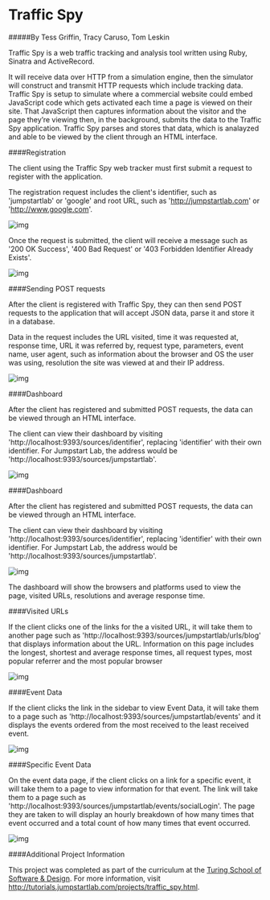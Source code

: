 # Traffic Spy

#####By Tess Griffin, Tracy Caruso, Tom Leskin

Traffic Spy is a web traffic tracking and analysis tool written using Ruby, Sinatra and ActiveRecord.

It will receive data over HTTP from a simulation engine, then the simulator will construct and transmit HTTP requests which include tracking data. Traffic Spy is setup to simulate where a commercial website could embed JavaScript code which gets activated each time a page is viewed on their site. That JavaScript then captures information about the visitor and the page they’re viewing then, in the background, submits the data to the Traffic Spy application. Traffic Spy parses and stores that data, which is analayzed and able to be viewed by the client through an HTML interface.

####Registration

The client using the Traffic Spy web tracker must first submit a request to register with the application.

The registration request includes the client's identifier, such as 'jumpstartlab' or 'google' and root URL, such as 'http://jumpstartlab.com' or 'http://www.google.com'.

![img](http://i.imgur.com/WWERnMe.png "Register")

Once the request is submitted, the client will receive a message such as '200 OK Success', '400 Bad Request' or '403 Forbidden Identifier Already Exists'.

![img](http://i.imgur.com/0T7aK6I.png "403")


####Sending POST requests

After the client is registered with Traffic Spy, they can then send POST requests to the application that will accept JSON data, parse it and store it in a database.

Data in the request includes the URL visited, time it was requested at, response time, URL it was referred by, request type, parameters, event name, user agent, such as information about the browser and OS the user was using, resolution the site was viewed at and their IP address.

![img](http://i.imgur.com/KBMyyfI.png "POST")

####Dashboard

After the client has registered and submitted POST requests, the data can be viewed through an HTML interface.

The client can view their dashboard by visiting 'http://localhost:9393/sources/identifier', replacing 'identifier' with their own identifier. For Jumpstart Lab, the address would be 'http://localhost:9393/sources/jumpstartlab'.

![img](http://i.imgur.com/UTaSGmb.png "Dashboard")

####Dashboard

After the client has registered and submitted POST requests, the data can be viewed through an HTML interface.

The client can view their dashboard by visiting 'http://localhost:9393/sources/identifier', replacing 'identifier' with their own identifier. For Jumpstart Lab, the address would be 'http://localhost:9393/sources/jumpstartlab'.

![img](http://i.imgur.com/UTaSGmb.png "Dashboard")

The dashboard will show the browsers and platforms used to view the page, visited URLs, resolutions and average response time.

####Visited URLs

If the client clicks one of the links for the a visited URL, it will take them to another page such as 'http://localhost:9393/sources/jumpstartlab/urls/blog' that displays information about the URL. Information on this page includes the longest, shortest and average response times, all request types, most popular referrer and the most popular browser

![img](http://i.imgur.com/3AKUDvf.png "Visited URLs")

####Event Data

If the client clicks the link in the sidebar to view Event Data, it will take them to a page such as 'http://localhost:9393/sources/jumpstartlab/events' and it displays the events ordered from the most received to the least received event.

![img](http://i.imgur.com/ljdInpD.png "Event Data")

####Specific Event Data

On the event data page, if the client clicks on a link for a specific event, it will take them to a page to view information for that event. The link will take them to a page such  as 'http://localhost:9393/sources/jumpstartlab/events/socialLogin'. The page they are taken to will display an hourly breakdown of how many times that event occurred and a total count of how many times that event occurred.

![img](http://i.imgur.com/RAH4mRq.png "Specific Event Data")

####Additional Project Information

This project was completed as part of the curriculum at the [Turing School of Software & Design](http://turing.io/). For more information, visit http://tutorials.jumpstartlab.com/projects/traffic_spy.html.

